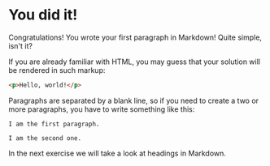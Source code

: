 # You did it!

Congratulations! You wrote your first paragraph in Markdown! Quite simple, isn't it?

If you are already familiar with HTML, you may guess that your solution will be rendered in such markup:

```html
<p>Hello, world!</p>
```

Paragraphs are separated by a blank line, so if you need to create a two or more paragraphs, you have to write something like this:

```
I am the first paragraph.

I am the second one.
```

In the next exercise we will take a look at headings in Markdown.
